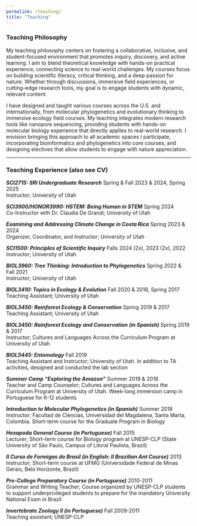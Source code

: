```yaml
---
permalink: /teaching/
title: "Teaching"
---
```


### Teaching Philosophy

My teaching philosophy centers on fostering a collaborative, inclusive, and student-focused environment that promotes inquiry, discovery, and active learning. I aim to blend theoretical knowledge with hands-on practical experience, connecting science to real-world challenges. My courses focus on building scientific literacy, critical thinking, and a deep passion for nature. Whether through discussions, immersive field experiences, or cutting-edge research tools, my goal is to engage students with dynamic, relevant content. 

I have designed and taught various courses across the U.S. and internationally, from molecular phylogenetics and evolutionary thinking to immersive ecology field courses. My teaching integrates modern research tools like nanopore sequencing, providing students with hands-on molecular biology experience that directly applies to real-world research. I envision bringing this approach to all academic spaces I participate, incorporating bioinformatics and phylogenetics into core courses, and designing electives that allow students to engage with nature appreciation.

--- 

### Teaching Experience (also see CV)

***SCI2715: SRI Undergraduate Research***    Spring & Fall 2023 & 2024, Spring 2025\
Instructor; University of Utah

***SCI3900/HONOR3990: HSTEM: Being Human in STEM***    Spring 2024\
Co-Instructor with Dr. Claudia De Grandi; University of Utah

***Examining and Addressing Climate Change in Costa Rica***      Spring 2023 & 2024\
Organizer, Coordinator, and Instructor; University of Utah

***SCI1500: Principles of Scientific Inquiry***				             Falls 2024 (2x), 2023 (2x), 2022\
Instructor; University of Utah

***BIOL3960: Tree Thinking: Introduction to Phylogenetics***	          Spring 2022 & Fall 2021\
Instructor; University of Utah	

***BIOL3410: Topics in Ecology & Evolution***		           Fall 2020 & 2018, Spring 2017\
Teaching Assistant; University of Utah

***BIOL3450: Rainforest Ecology & Conservation***			    Spring 2019 & 2017\
Teaching Assistant; University of Utah

***BIOL3450: Rainforest Ecology and Conservation (in Spanish)***	    Spring 2019 & 2017\
Instructor; Cultures and Languages Across the Curriculum Program at University of Utah

***BIOL5445: Entomology***								           Fall 2019\
Teaching Assistant and Instructor; University of Utah. In addition to TA activities, designed and conducted the lab section

***Summer Camp “Exploring the Amazon”***				Summer 2019 & 2018\
Teacher and Camp Counselor; Cultures and Languages Across the Curriculum Program at University of Utah. Week-long immersion camp in Portuguese for K-12 students

***Introduction to Molecular Phylogenetics (in Spanish)***				   Summer 2018\
Instructor; Facultad de Ciencias, Universidad del Magdalena, Santa Marta, Colombia. Short-term course for the Graduate Program in Biology

***Hexapoda General Course (in Portuguese)***				           Fall 2015\
Lecturer; Short-term course for Biology program at UNESP-CLP (State University of São Paulo, Campus of Litoral Paulista, Brazil)

***II Curso de Formigas do Brasil (in English: II Brazilian Ant Course)***		      2013\
Instructor; Short-term course at UFMG (Universidade Federal de Minas Gerais, Belo Horizonte, Brazil)

***Pre-College Preparatory Course (in Portuguese)***					          2010-2011\
Grammar and Writing Teacher; Course organized by UNESP-CLP students to support underprivileged students to prepare for the mandatory University National Exam in Brazil

***Invertebrate Zoology II (in Portuguese)***						 Fall 2009-2011\
Teaching assistant; UNESP-CLP

